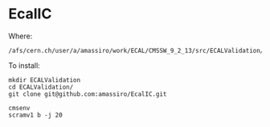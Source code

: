 # EcalIC



Where:

    /afs/cern.ch/user/a/amassiro/work/ECAL/CMSSW_9_2_13/src/ECALValidation/EcalIC
    
    
To install:

    mkdir ECALValidation
    cd ECALValidation/
    git clone git@github.com:amassiro/EcalIC.git
    
    cmsenv
    scramv1 b -j 20
    
